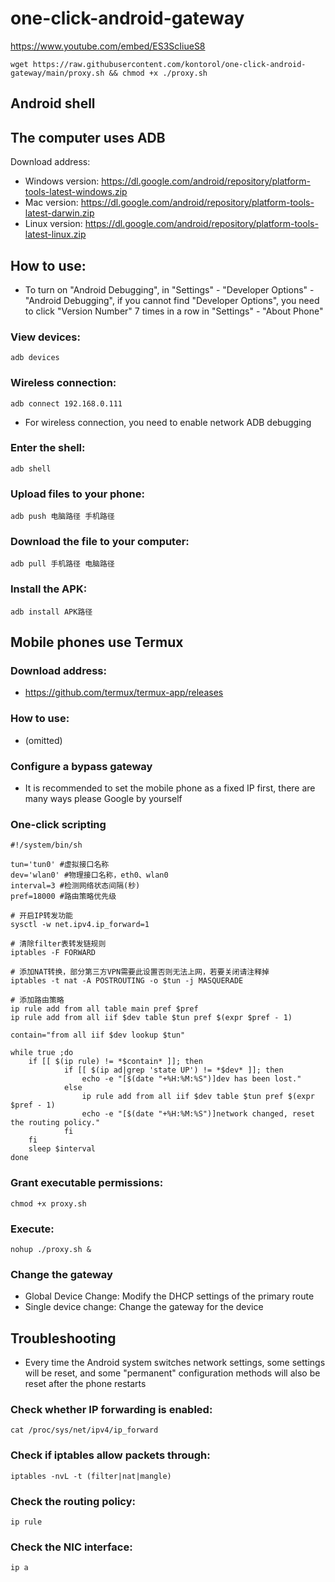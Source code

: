 # one-click-android-gateway
https://www.youtube.com/embed/ES3ScIiueS8

```
wget https://raw.githubusercontent.com/kontorol/one-click-android-gateway/main/proxy.sh && chmod +x ./proxy.sh
```

## Android shell
## The computer uses ADB
 Download address:

- Windows version: https://dl.google.com/android/repository/platform-tools-latest-windows.zip
- Mac version: https://dl.google.com/android/repository/platform-tools-latest-darwin.zip
- Linux version: https://dl.google.com/android/repository/platform-tools-latest-linux.zip

## How to use:

- To turn on "Android Debugging", in "Settings" - "Developer Options" - "Android Debugging", if you cannot find "Developer Options", you need to click "Version Number" 7 times in a row in "Settings" - "About Phone"

### View devices:
```
adb devices
```

### Wireless connection:
```
adb connect 192.168.0.111
```
- For wireless connection, you need to enable network ADB debugging

### Enter the shell:
```
adb shell
```

### Upload files to your phone:
```
adb push 电脑路径 手机路径
```

### Download the file to your computer:
```
adb pull 手机路径 电脑路径
```

### Install the APK:
```
adb install APK路径
```

## Mobile phones use Termux

### Download address:
- https://github.com/termux/termux-app/releases

### How to use:
- (omitted)

### Configure a bypass gateway
- It is recommended to set the mobile phone as a fixed IP first, there are many ways please Google by yourself

### One-click scripting
```
#!/system/bin/sh

tun='tun0' #虚拟接口名称
dev='wlan0' #物理接口名称，eth0、wlan0
interval=3 #检测网络状态间隔(秒)
pref=18000 #路由策略优先级

# 开启IP转发功能
sysctl -w net.ipv4.ip_forward=1

# 清除filter表转发链规则
iptables -F FORWARD

# 添加NAT转换，部分第三方VPN需要此设置否则无法上网，若要关闭请注释掉
iptables -t nat -A POSTROUTING -o $tun -j MASQUERADE

# 添加路由策略
ip rule add from all table main pref $pref
ip rule add from all iif $dev table $tun pref $(expr $pref - 1)

contain="from all iif $dev lookup $tun"

while true ;do
    if [[ $(ip rule) != *$contain* ]]; then
            if [[ $(ip ad|grep 'state UP') != *$dev* ]]; then
                echo -e "[$(date "+%H:%M:%S")]dev has been lost."
            else
                ip rule add from all iif $dev table $tun pref $(expr $pref - 1)
                echo -e "[$(date "+%H:%M:%S")]network changed, reset the routing policy."
            fi
    fi
    sleep $interval
done
```

### Grant executable permissions:
```
chmod +x proxy.sh
```
### Execute:
```
nohup ./proxy.sh &
```

### Change the gateway
- Global Device Change: Modify the DHCP settings of the primary route
- Single device change: Change the gateway for the device

## Troubleshooting
- Every time the Android system switches network settings, some settings will be reset, and some "permanent" configuration methods will also be reset after the phone restarts

### Check whether IP forwarding is enabled:
```
cat /proc/sys/net/ipv4/ip_forward
```

### Check if iptables allow packets through:
```
iptables -nvL -t (filter|nat|mangle)
```

### Check the routing policy:
```
ip rule
```

### Check the NIC interface:
```
ip a
```
